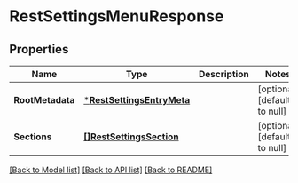 # RestSettingsMenuResponse

## Properties
Name | Type | Description | Notes
------------ | ------------- | ------------- | -------------
**RootMetadata** | [***RestSettingsEntryMeta**](restSettingsEntryMeta.md) |  | [optional] [default to null]
**Sections** | [**[]RestSettingsSection**](restSettingsSection.md) |  | [optional] [default to null]

[[Back to Model list]](../../README.md#documentation-for-models) [[Back to API list]](../../README.md#documentation-for-api-endpoints) [[Back to README]](../../README.md)


